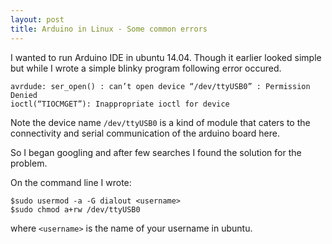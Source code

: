 ```yaml
---
layout: post
title: Arduino in Linux - Some common errors
---
```


I wanted to run Arduino IDE in ubuntu 14.04. Though it earlier looked simple but while I wrote a simple blinky program following error occured.

```
avrdude: ser_open() : can’t open device “/dev/ttyUSB0” : Permission Denied 
ioctl(“TIOCMGET”): Inappropriate ioctl for device
```

Note the device name `/dev/ttyUSB0` is a kind of module that caters to the connectivity and serial communication of the arduino board here.

So I began googling and after few searches I found the solution for the problem.

On the command line I wrote:

```
$sudo usermod -a -G dialout <username>
$sudo chmod a+rw /dev/ttyUSB0
```
where `<username>` is the name of your username in ubuntu. 
